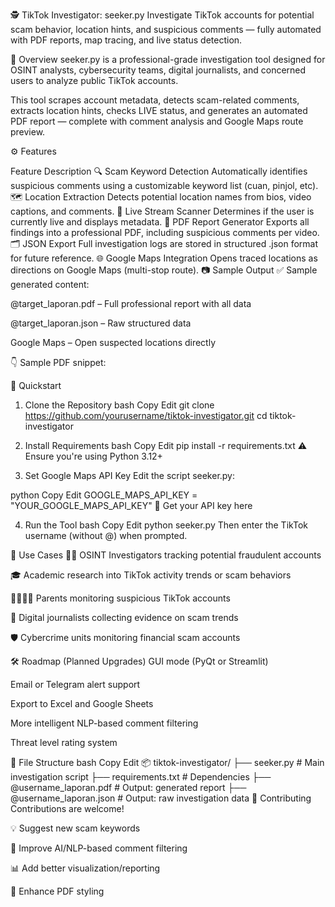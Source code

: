🕵️ TikTok Investigator: seeker.py
Investigate TikTok accounts for potential scam behavior, location hints, and suspicious comments — fully automated with PDF reports, map tracing, and live status detection.


🧠 Overview
seeker.py is a professional-grade investigation tool designed for OSINT analysts, cybersecurity teams, digital journalists, and concerned users to analyze public TikTok accounts.

This tool scrapes account metadata, detects scam-related comments, extracts location hints, checks LIVE status, and generates an automated PDF report — complete with comment analysis and Google Maps route preview.

⚙️ Features

Feature	Description
🔍 Scam Keyword Detection	Automatically identifies suspicious comments using a customizable keyword list (cuan, pinjol, etc).
🗺️ Location Extraction	Detects potential location names from bios, video captions, and comments.
📡 Live Stream Scanner	Determines if the user is currently live and displays metadata.
🧾 PDF Report Generator	Exports all findings into a professional PDF, including suspicious comments per video.
🗂 JSON Export	Full investigation logs are stored in structured .json format for future reference.
🌐 Google Maps Integration	Opens traced locations as directions on Google Maps (multi-stop route).
📷 Sample Output
✅ Sample generated content:

@target_laporan.pdf – Full professional report with all data

@target_laporan.json – Raw structured data

Google Maps – Open suspected locations directly

👇 Sample PDF snippet:

🚀 Quickstart
1. Clone the Repository
bash
Copy
Edit
git clone https://github.com/yourusername/tiktok-investigator.git
cd tiktok-investigator
2. Install Requirements
bash
Copy
Edit
pip install -r requirements.txt
⚠️ Ensure you're using Python 3.12+

3. Set Google Maps API Key
Edit the script seeker.py:

python
Copy
Edit
GOOGLE_MAPS_API_KEY = "YOUR_GOOGLE_MAPS_API_KEY"
🔑 Get your API key here

4. Run the Tool
bash
Copy
Edit
python seeker.py
Then enter the TikTok username (without @) when prompted.

🧠 Use Cases
👮‍♂️ OSINT Investigators tracking potential fraudulent accounts

🎓 Academic research into TikTok activity trends or scam behaviors

👨‍👩‍👧‍👦 Parents monitoring suspicious TikTok accounts

📰 Digital journalists collecting evidence on scam trends

🛡️ Cybercrime units monitoring financial scam accounts

🛠️ Roadmap (Planned Upgrades)
 GUI mode (PyQt or Streamlit)

 Email or Telegram alert support

 Export to Excel and Google Sheets

 More intelligent NLP-based comment filtering

 Threat level rating system

📁 File Structure
bash
Copy
Edit
📦 tiktok-investigator/
├── seeker.py              # Main investigation script
├── requirements.txt       # Dependencies
├── @username_laporan.pdf  # Output: generated report
├── @username_laporan.json # Output: raw investigation data
🤝 Contributing
Contributions are welcome!

💡 Suggest new scam keywords

🧪 Improve AI/NLP-based comment filtering

📊 Add better visualization/reporting

🎨 Enhance PDF styling
